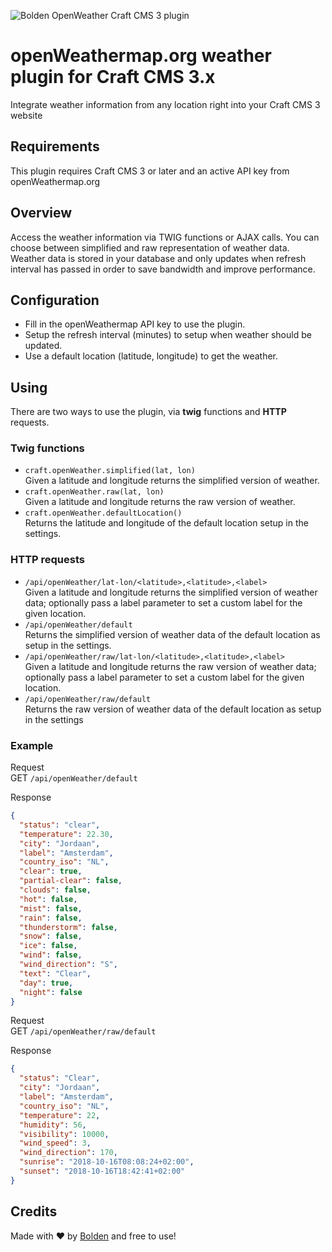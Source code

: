 ![Bolden OpenWeather Craft CMS 3 plugin](https://www.bolden.nl/uploads/Bolden-OpenWeather-Craft-CMS-3-plugin.jpg)

# openWeathermap.org weather plugin for Craft CMS 3.x

Integrate weather information from any location right into your Craft CMS 3 website

## Requirements

This plugin requires Craft CMS 3 or later and an active API key from openWeathermap.org

## Overview

Access the weather information via TWIG functions or AJAX calls.
You can choose between simplified and raw representation of weather data.
Weather data is stored in your database and only updates when refresh interval has passed in order to save bandwidth and improve performance.

## Configuration

* Fill in the openWeathermap API key to use the plugin.
* Setup the refresh interval (minutes) to setup when weather should be updated.
* Use a default location (latitude, longitude) to get the weather.

## Using

There are two ways to use the plugin, via __twig__ functions and __HTTP__ requests.  

### Twig functions  
* `craft.openWeather.simplified(lat, lon)`  
Given a latitude and longitude returns the simplified version of weather.
* `craft.openWeather.raw(lat, lon)`  
Given a latitude and longitude returns the raw version of weather.  
* `craft.openWeather.defaultLocation()`  
Returns the latitude and longitude of the default location setup in the settings.

### __HTTP__ requests  
* `/api/openWeather/lat-lon/<latitude>,<latitude>,<label>`  
Given a latitude and longitude returns the simplified version of weather data; optionally pass a label parameter to set a custom label for the given location.
* `/api/openWeather/default`  
Returns the simplified version of weather data of the default location as setup in the settings.  
* `/api/openWeather/raw/lat-lon/<latitude>,<latitude>,<label>`  
Given a latitude and longitude returns the raw version of weather data; optionally pass a label parameter to set a custom label for the given location.  
* `/api/openWeather/raw/default`   
Returns the raw version of weather data of the default location as setup in the settings

### Example

Request  
GET `/api/openWeather/default`  

Response
```json
{
  "status": "clear",
  "temperature": 22.30,
  "city": "Jordaan",
  "label": "Amsterdam",
  "country_iso": "NL",
  "clear": true,
  "partial-clear": false,
  "clouds": false,
  "hot": false,
  "mist": false,
  "rain": false,
  "thunderstorm": false,
  "snow": false,
  "ice": false,
  "wind": false,
  "wind_direction": "S",
  "text": "Clear",
  "day": true,
  "night": false
}
```

Request  
GET `/api/openWeather/raw/default`  

Response
```json
{
  "status": "Clear",
  "city": "Jordaan",
  "label": "Amsterdam",
  "country_iso": "NL",
  "temperature": 22,
  "humidity": 56,
  "visibility": 10000,
  "wind_speed": 3,
  "wind_direction": 170,
  "sunrise": "2018-10-16T08:08:24+02:00",
  "sunset": "2018-10-16T18:42:41+02:00"
}
```

## Credits

Made with ❤️ by [Bolden](https://www.bolden.nl) and free to use!

